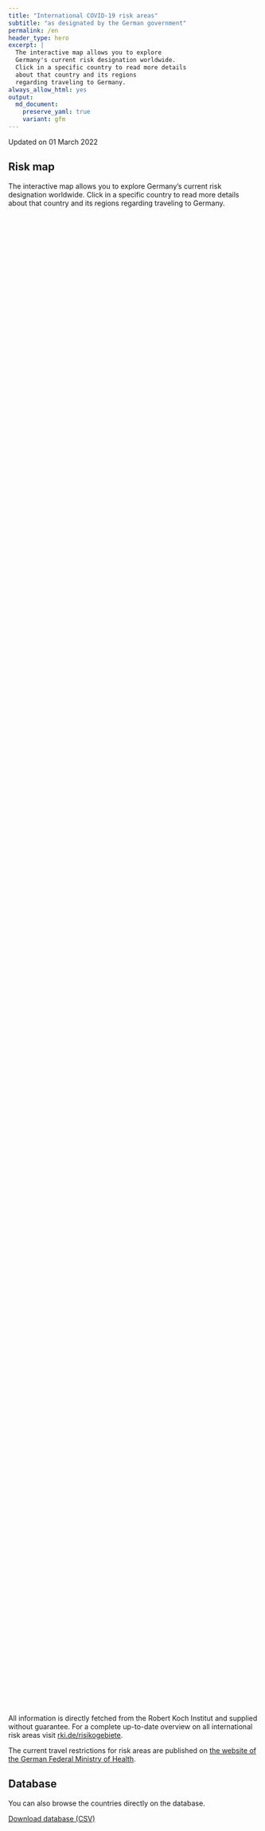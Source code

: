 ```yaml
---
title: "International COVID-19 risk areas"
subtitle: "as designated by the German government"
permalink: /en
header_type: hero
excerpt: |
  The interactive map allows you to explore
  Germany's current risk designation worldwide.
  Click in a specific country to read more details
  about that country and its regions
  regarding traveling to Germany.
always_allow_html: yes
output: 
  md_document:
    preserve_yaml: true
    variant: gfm
---
```


<!-- Modify _R/index_es.Rmd file instead -->

<p class="text-right font-weight-bold">

Updated on 01 March 2022

</p>

## Risk map

The interactive map allows you to explore Germany’s current risk
designation worldwide. Click in a specific country to read more details
about that country and its regions regarding traveling to Germany.

<div id="leaflet" class="leaflet html-widget" style="width:100%;height:75vh;">

</div>

<script src="https://corona-atlas.de/assets/data/locale_en.js"></script>

<script src="https://corona-atlas.de/assets/js/map.js"></script>

All information is directly fetched from the Robert Koch Institut and
supplied without guarantee. For a complete up-to-date overview on all
international risk areas visit
[rki.de/risikogebiete](https://rki.de/risikogebiete).

The current travel restrictions for risk areas are published on [the
website of the German Federal Ministry of
Health](https://www.bundesgesundheitsministerium.de/en/coronavirus/current-information-for-travellers).

## Database

You can also browse the countries directly on the database.

<div id="reactable" class="reactable html-widget" style="width:auto;height:auto;"></div>
<script type="application/json" data-for="reactable">{"x":{"tag":{"name":"Reactable","attribs":{"data":{"Country/Region":["Afghanistan","Angola","Albania","Andorra","United Arab Emirates","Argentina","Armenia","Antigua and Barbuda","Australia","Austria","Azerbaijan","Burundi","Belgium","Benin","Burkina Faso","Bangladesh","Bulgaria","Bahrain","Bahamas","Bosnia and Herzegovina","Belarus","Belize","Bolivia","Brazil","Barbados","Brunei","Bhutan","Botswana","Central African Republic","Canada","Switzerland","Chile","China","Cote D'Ivoire","Cameroon","Democratic Republic of The Congo","Congo","Colombia","Comoros","Cape Verde","Costa Rica","Cuba","Cyprus","Czechia","Germany","Djibouti","Dominica","Denmark","Dominican Republic","Algeria","Ecuador","Egypt","Eritrea","Spain","Estonia","Ethiopia","Finland","Fiji","France","Micronesia","Gabon","United Kingdom","Georgia","Ghana","Guinea","Gambia","Guinea-Bissau","Equatorial Guinea","Greece","Grenada","Guatemala","Guyana","Hong Kong","Honduras","Croatia","Haiti","Hungary","Indonesia","India","Ireland","Iran","Iraq","Iceland","Israel","Italy","Jamaica","Jordan","Japan","Kazakhstan","Kenya","Kyrgyzstan","Cambodia","Kiribati","Saint Kitts and Nevis","South Korea","Kuwait","Laos","Lebanon","Liberia","Libya","Saint Lucia","Liechtenstein","Sri Lanka","Lesotho","Lithuania","Luxembourg","Latvia","Morocco","Monaco","Moldova","Madagascar","Maldives","Mexico","Marshall Islands","North Macedonia","Mali","Malta","Myanmar/Burma","Montenegro","Mongolia","Mozambique","Mauritania","Mauritius","Malawi","Malaysia","Namibia","Niger","Nigeria","Nicaragua","Niue","Netherlands","Norway","Nepal","Nauru","New Zealand","Oman","Pakistan","Panama","Peru","Philippines","Palau","Papua New Guinea","Poland","North Korea","Portugal","Paraguay","Palestine","Qatar","Romania","Russian Federation","Rwanda","Saudi Arabia","Sudan","Senegal","Singapore","Solomon Islands","Sierra Leone","El Salvador","San Marino","Somalia","Serbia","South Sudan","Sao Tome and Principe","Suriname","Slovakia","Slovenia","Sweden","Eswatini","Seychelles","Syria","Chad","Togo","Thailand","Tajikistan","Turkmenistan","Timor-Leste","Tonga","Trinidad and Tobago","Tunisia","Turkey","Tuvalu","United Republic of Tanzania","Uganda","Ukraine","Uruguay","United States","Uzbekistan","Vatican City","Saint Vincent and The Grenadines","Venezuela","Vietnam","Vanuatu","Samoa","Kosovo","Yemen","South Africa","Zambia","Zimbabwe"],"Risk level":["Not risk area","Not risk area","Not risk area","Not risk area","Not risk area","Not risk area","Not risk area","Not risk area","Not risk area","Not risk area","Not risk area","Not risk area","Not risk area","Not risk area","Not risk area","Not risk area","Not risk area","Not risk area","Not risk area","Not risk area","Not risk area","Not risk area","Not risk area","Not risk area","Not risk area","Not risk area","Not risk area","Not risk area","Not risk area","Not risk area","Not risk area","Not risk area","Not risk area","Not risk area","Not risk area","Not risk area","Not risk area","Not risk area","Not risk area","Not risk area","Not risk area","Not risk area","Not risk area","Not risk area",null,"Not risk area","Not risk area","Not risk area","Not risk area","Not risk area","Not risk area","Not risk area","Not risk area","Not risk area","Not risk area","Not risk area","Not risk area","Not risk area","Not risk area","Not risk area","Not risk area","Not risk area","Not risk area","Not risk area","Not risk area","Not risk area","Not risk area","Not risk area","Not risk area","Not risk area","Not risk area","Not risk area","Not risk area","Not risk area","Not risk area","Not risk area","Not risk area","Not risk area","Not risk area","Not risk area","Not risk area","Not risk area","Not risk area","Not risk area","Not risk area","Not risk area","Not risk area","Not risk area","Not risk area","Not risk area","Not risk area","Not risk area","Not risk area","Not risk area","Not risk area","Not risk area","Not risk area","Not risk area","Not risk area","Not risk area","Not risk area","Not risk area","Not risk area","Not risk area","Not risk area","Not risk area","Not risk area","Not risk area","Not risk area","Not risk area","Not risk area","Not risk area","Not risk area","Not risk area","Not risk area","Not risk area","Not risk area","Not risk area","Not risk area","Not risk area","Not risk area","Not risk area","Not risk area","Not risk area","Not risk area","Not risk area","Not risk area","Not risk area","Not risk area","Not risk area","Not risk area","Not risk area","Not risk area","Not risk area","Not risk area","Not risk area","Not risk area","Not risk area","Not risk area","Not risk area","Not risk area","Not risk area","Not risk area","Not risk area","Not risk area","Not risk area","Not risk area","Not risk area","Not risk area","Not risk area","Not risk area","Not risk area","Not risk area","Not risk area","Not risk area","Not risk area","Not risk area","Not risk area","Not risk area","Not risk area","Not risk area","Not risk area","Not risk area","Not risk area","Not risk area","Not risk area","Not risk area","Not risk area","Not risk area","Not risk area","Not risk area","Not risk area","Not risk area","Not risk area","Not risk area","Not risk area","Not risk area","Not risk area","Not risk area","Not risk area","Not risk area","Not risk area","Not risk area","Not risk area","Not risk area","Not risk area","Not risk area","Not risk area","Not risk area","Not risk area","Not risk area","Not risk area","Not risk area","Not risk area","Not risk area","Not risk area","Not risk area","Not risk area"],"Details":[null,null,null,null,null,null,null,null,null,null,null,null,null,null,null,null,null,null,null,null,null,null,null,null,null,null,null,null,null,null,null,null,null,null,null,null,null,null,null,null,null,null,null,null,null,null,null,null,null,null,null,null,null,null,null,null,null,null,null,null,null,null,null,null,null,null,null,null,null,null,null,null,null,null,null,null,null,null,null,null,null,null,null,null,null,null,null,null,null,null,null,null,null,null,null,null,null,null,null,null,null,null,null,null,null,null,null,null,null,null,null,null,null,null,null,null,null,null,null,null,null,null,null,null,null,null,null,null,null,null,null,null,null,null,null,null,null,null,null,null,null,null,null,null,null,null,null,null,null,null,null,null,null,null,null,null,null,null,null,null,null,null,null,null,null,null,null,null,null,null,null,null,null,null,null,null,null,null,null,null,null,null,null,null,null,null,null,null,null,null,null,null,null,null,null,null,null,null]},"columns":[{"accessor":"Country/Region","name":"Country/Region","type":"character"},{"accessor":"Risk level","name":"Risk level","type":"character"},{"accessor":"Details","name":"Details","type":"logical"}],"filterable":true,"searchable":true,"defaultPageSize":10,"showPageSizeOptions":true,"pageSizeOptions":[10,25,50,100],"paginationType":"jump","showPageInfo":true,"minRows":1,"striped":true,"dataKey":"c5cd3314b1e611c44a3d38e57eb8761c","key":"c5cd3314b1e611c44a3d38e57eb8761c"},"children":[]},"class":"reactR_markup"},"evals":[],"jsHooks":[]}</script>

<p class="text-center my-5">

<a href="assets/dist/db_countries_risk_en.csv" class="btn btn-primary">Download
database (CSV)</a>

</p>
